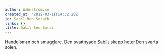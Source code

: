 ```yaml
---
author: Wahnstrom.se
created_at: '2012-03-11T14:32:28Z'
id: Sabil Ben Sorath
links: {}
title: Sabil Ben Sorath
---
```


Handelsman och smugglare. Den svarthyade Sabils skepp heter Den svarta solen.